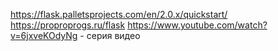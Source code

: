 https://flask.palletsprojects.com/en/2.0.x/quickstart/
https://proproprogs.ru/flask
https://www.youtube.com/watch?v=6jxveKOdyNg - серия видео